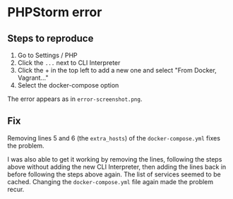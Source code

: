 # PHPStorm error

## Steps to reproduce

1. Go to Settings / PHP
2. Click the `...` next to CLI Interpreter
3. Click the + in the top left to add a new one and select "From Docker, Vagrant..."
4. Select the docker-compose option

The error appears as in `error-screenshot.png`.

## Fix

Removing lines 5 and 6 (the `extra_hosts`) of the `docker-compose.yml` fixes the
problem.

I was also able to get it working by removing the lines, following the
steps above without adding the new CLI Interpreter, then adding the lines back
in before following the steps above again. The list of services seemed to be
cached. Changing the `docker-compose.yml` file again made the problem recur.
